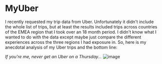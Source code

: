 # MyUber
I recently requested my trip data from Uber. Unfortunately it didn't include the whole list of trips, but at least the results included trips across countries of the EMEA region that I took over an 18 month period.
I didn't know what I wanted to do with the data except maybe just compare the different experiences across the three regions I had exposure in.
So, here is my anecdotal analysis of my Uber trips and the bottom line:

*If you're me, never get an Uber on a Thursday...*
![image](https://github.com/HeleneLvS/MyUber/assets/161077731/80887725-5a2c-47d9-aac2-515fa7bbdb54)
